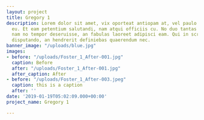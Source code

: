 ```yaml
---
layout: project
title: Gregory 1
description: Lorem dolor sit amet, vix oporteat antiopam at, vel paulo signiferumque
  eu. Et eam petentium salutandi, nam atqui officiis cu. No duo tantas voluptatum,
  nam no tempor deseruisse, an fabulas laoreet adipisci eam. Qui in scripta ceteros
  disputando, an hendrerit definiebas quaerendum nec.
banner_image: "/uploads/blue.jpg"
images:
- before: "/uploads/Foster_1_After-001.jpg"
  caption: Before
  after: "/uploads/Foster_1_After-001.jpg"
  after_caption: After
- before: "/uploads/Foster_1_After-003.jpeg"
  caption: this is a caption
  after: ''
date: '2019-01-19T05:02:09.000+00:00'
project_name: Gregory 1

---
```

